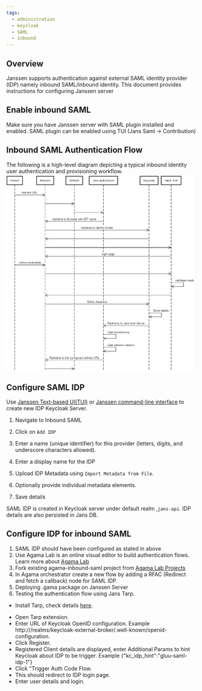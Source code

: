 ```yaml
---
tags:
  - administration
  - keycloak
  - SAML
  - inbound
---
```


## Overview
Janssen supports authentication against external SAML identity provider (IDP) namely inbound SAML/inbound identity.
This document provides instructions for configuring Janssen server


## Enable inbound SAML
Make sure you have Janssen server with SAML plugin installed and enabled. SAML plugin can be enabled using TUI (Jans Saml -> Contribution)

## Inbound SAML Authentication Flow

The following is a high-level diagram depicting a typical inbound identity user authentication and provisioning workflow.
![](../../assets/inbound-saml-flow.png)

## Configure SAML IDP
Use [Janssen Text-based UI(TUI)](../config-guide/config-tools/jans-tui/README.md) or [Janssen command-line interface](../config-guide/config-tools/jans-cli/README.md) to create new IDP Keycloak Server.
1. Navigate to Inbound SAML

1. Click on `Add IDP`

1. Enter a name (unique identifier) for this provider (letters, digits, and underscore characters allowed).

1. Enter a display name for the IDP

1. Upload IDP Metadata  using `Import Metadata from File`.

1. Optionally provide individual metadata elements.

1. Save details

SAML IDP is created in Keycloak server under default realm ,`jans-api`. IDP details are also persisted in Jans DB.


## Configure IDP for inbound SAML 
1. SAML IDP should have been configured as stated in above
1. Use Agama Lab is an online visual editor to build authentication flows. Learn more about [Agama Lab](../../admin/developer/agama/quick-start-using-agama-lab.md)
1. Fork existing agama-inbound-saml project from [Agama Lab Projects](https://agama-lab.gluu.org/landing-page/)
1. In Agama orchestrator create a new flow by adding a RFAC (Redirect and fetch a callback) node for SAML IDP.
1. Deploying .gama package on Janssen Server 
1. Testing the authentication flow using Jans Tarp.
* Install Tarp, check details [here](https://github.com/JanssenProject/jans/blob/main/demos/jans-tarp/README.md).
- Open Tarp extension.
- Enter URL of Keycloak OpenID configuration. Example http:///realms/keycloak-external-broker/.well-known/openid-configuration.
- Click Register.
- Registered Client details are displayed, enter Additional Params to hint Keycloak about IDP to be trigger. Example {"kc_idp_hint":"gluu-saml-idp-1"}
-  Click "Trigger Auth Code Flow.
- This should redirect to IDP login page.
- Enter user details and login.



